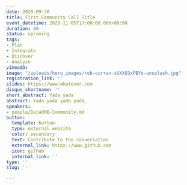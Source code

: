 ```yaml
---
date: 2020-09-30
title: First Community Call Title
event_datetime: 2020-11-05T17:00:00.000+00:00
duration: 60
status: upcoming
tags:
- Plan
- Integrate
- Discover
- Analyze
vimeoID: 
image: "/uploads/hero_images/rob-curran-sUXXO3xPBYo-unsplash.jpg"
registration_link: ''
slides: https://www.whatever.com
disqus_shortname: ''
short_abstract: Yada yada
abstract: Yada yada yada yada.
speakers:
- people/DataONE-Community.md
button:
  template: button
  type: external website
  color: secondary
  text: Contribute to the conversation
  external_link: https://www.github.com
  icon: github
  internal_link: ''
type: ''
slug: ''

---
```

